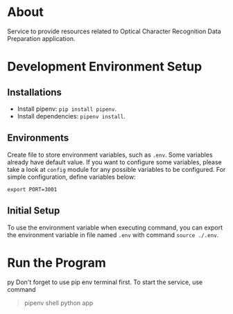 # About

Service to provide resources related to Optical Character Recognition Data Preparation application.

# Development Environment Setup

## Installations

- Install pipenv: `pip install pipenv`.
- Install dependencies: `pipenv install`.

## Environments

Create file to store environment variables, such as `.env`. Some variables already have default value. If you want to configure some variables, please take a look at `config` module for any possible variables to be configured. For simple configuration, define variables below:

```
export PORT=3001
```

## Initial Setup

To use the environment variable when executing command, you can export the environment variable in file named `.env` with command `source ./.env`.

# Run the Program
py
Don't forget to use pip env terminal first. To start the service, use command

> pipenv shell
> python app
